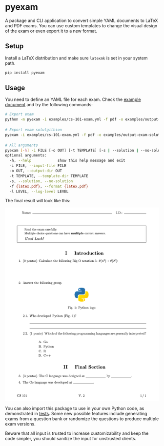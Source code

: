 # pyexam

A package and CLI application to convert simple YAML documents to LaTeX and PDF exams. You can use custom templates to change the visual design of the exam or even export it to a new format.

## Setup

Install a LaTeX distribution and make sure ```latexmk``` is set in your system path.

```sh
pip install pyexam
```

## Usage

You need to define an YAML file for each exam. Check the [example document](examples/cs-101-exam.yml) and try the following commands:

```sh
# Export exam
python -m pyexam -i examples/cs-101-exam.yml -f pdf -o examples/output-exam

# Export exam solutgithion
pyexam -i examples/cs-101-exam.yml -f pdf -o examples/output-exam-solution -s

# All arguments
pyexam [-h] -i FILE [-o OUT] [-t TEMPLATE] [-s | --solution | --no-solution] [-f {latex,pdf}] [-l LEVEL]
optional arguments:
  -h, --help            show this help message and exit
  -i FILE, --input-file FILE
  -o OUT, --output-dir OUT
  -t TEMPLATE, --template-dir TEMPLATE
  -s, --solution, --no-solution
  -f {latex,pdf}, --format {latex,pdf}
  -l LEVEL, --log-level LEVEL
```

The final result will look like this:

![exam example](https://raw.githubusercontent.com/ruial/pyexam/master/examples/screenshot.png)

You can also import this package to use in your own Python code, as demonstrated in [tests](tests/). Some new possible features include generating exams from a question bank or randomize the questions to produce multiple exam versions.

Beware that all input is trusted to increase customizability and keep the code simpler, you should sanitize the input for unstrusted clients.
